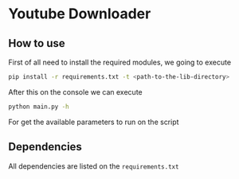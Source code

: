 # Youtube Downloader

## How to use

First of all need to install the required modules, we going to execute 

```bash
pip install -r requirements.txt -t <path-to-the-lib-directory>
```

After this on the console we can execute
```bash
python main.py -h
```
For get the available parameters to run on the script

## Dependencies

All dependencies are listed on the `requirements.txt`

